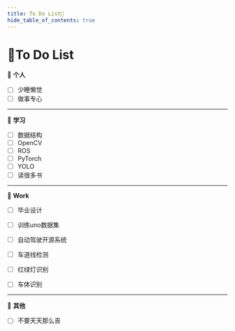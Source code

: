 ```yaml
---
title: To Do List🎯
hide_table_of_contents: true
---
```

# 🎯To Do List

🐽 **个人**
- [ ] 少睡懒觉
- [ ] 做事专心

---

📝 **学习**
- [ ] 数据结构
- [ ] OpenCV
- [ ] ROS
- [ ] PyTorch
- [ ] YOLO
- [ ] 读很多书

---

👔 **Work**
- [ ] 毕业设计
- [ ] 训练uno数据集
- [ ] 自动驾驶开源系统
- [ ] 车道线检测
- [ ] 红绿灯识别
- [ ] 车体识别


---

👾 **其他**
- [ ] 不要天天那么丧

